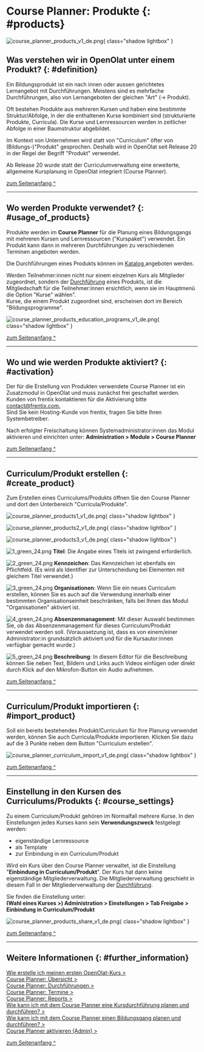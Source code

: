 # Course Planner: Produkte {: #products}

![course_planner_products_v1_de.png](assets/course_planner_products_v1_de.png){ class="shadow lightbox" }  

## Was verstehen wir in OpenOlat unter einem Produkt? {: #definition}

Ein Bildungsprodukt ist ein nach innen oder aussen gerichtetes Lernangebot mit Durchführungen. Meistens sind es mehrfache Durchführungen, also von Lernangeboten der gleichen "Art" (-> Produkt). 

Oft bestehen Produkte aus mehreren Kursen und haben eine bestimmte Struktur/Abfolge, in der die enthaltenen Kurse kombiniert sind (strukturierte Produkte, Curricula). Die Kurse und Lernressourcen werden in zeitlicher Abfolge in einer Baumstruktur abgebildet.

Im Kontext von Unternehmen wird statt von "Curriculum" öfter von (Bildungs-)"Produkt" gesprochen. Deshalb wird in OpenOlat seit Release 20 in der Regel der Begriff "Produkt" verwendet.

Ab Release 20 wurde statt der Curriculumverwaltung eine erweiterte, allgemeine Kursplanung in OpenOlat integriert (Course Planner). 

[zum Seitenanfang ^](#products)

---


## Wo werden Produkte verwendet? {: #usage_of_products}

Produkte werden im **Course Planner** für die Planung eines Bildungsgangs mit mehreren Kursen und Lernressourcen ("Kurspaket") verwendet. Ein Produkt kann dann in mehreren Durchführungen zu verschiedenen Terminen angeboten werden.    

Die Durchführungen eines Produkts können im [Katalog ](../../manual_user/area_modules/catalog2.0_angebote.de.md) angeboten werden.

Werden Teilnehmer:innen nicht nur einem einzelnen Kurs als Mitglieder zugeordnet, sondern der [Durchführung](../../manual_user/area_modules/Course_Planner_Implementations.de.md) eines Produkts, ist die Mitgliedschaft für die Teilnehmer:innen ersichtlich, wenn sie im Hauptmenü die Option "Kurse" wählen".<br>
Kurse, die einem Produkt zugeordnet sind, erscheinen dort im Bereich "Bildungsprogramme".

![course_planner_products_education_programs_v1_de.png](assets/course_planner_products_education_programs_v1_de.png){ class="shadow lightbox" }  


[zum Seitenanfang ^](#products)

---


## Wo und wie werden Produkte aktiviert? {: #activation}

Der für die Erstellung von Produkten verwendete Course Planner ist ein Zusatzmodul in OpenOlat und muss zunächst frei geschaltet werden.<br>
Kunden von frentix kontaktieren für die Aktivierung bitte [contact@frentix.com.](mailto:contact@frentix.com.)<br>
Sind Sie kein Hosting-Kunde von frentix, fragen Sie bitte Ihren Systembetreiber. 

Nach erfolgter Freischaltung können Systemadministrator:innen das Modul aktivieren und einrichten unter: 
**Administration > Module > Course Planner**


[zum Seitenanfang ^](#products)

---


## Curriculum/Produkt erstellen {: #create_product}

Zum Erstellen eines Curriculums/Produkts öffnen Sie den Course Planner und dort den Unterbereich "Curricula/Produkte".

![course_planner_products1_v1_de.png](assets/course_planner_products1_v1_de.png){ class="shadow lightbox" }  

![course_planner_products2_v1_de.png](assets/course_planner_products2_v1_de.png){ class="shadow lightbox" }  

![course_planner_products3_v1_de.png](assets/course_planner_products3_v1_de.png){ class="shadow lightbox" }

![1_green_24.png](assets/1_green_24.png) **Titel**: 
Die Angabe eines Titels ist zwingend erforderlich. 

![2_green_24.png](assets/2_green_24.png) **Kennzeichen**: 
Das Kennzeichen ist ebenfalls ein Pflichtfeld. (Es wird als Identifier zur Unterscheidung bei Elementen mit gleichem Titel verwendet.)

![3_green_24.png](assets/3_green_24.png) **Organisationen**: 
Wenn Sie ein neues Curriculum erstellen, können Sie es auch auf die Verwendung innerhalb einer bestimmten Organisationseinheit beschränken, falls bei Ihnen das Modul "Organisationen" aktiviert ist.  

![4_green_24.png](assets/4_green_24.png) **Absenzenmanagement**: 
Mit dieser Auswahl bestimmen Sie, ob das Absenzenmanagement für dieses Curriculum/Produkt verwendet werden soll. (Voraussetzung ist, dass es von einem/einer Administrator:in grundsätzlich aktiviert und für die Kursautor:innen verfügbar gemacht wurde.) 

![5_green_24.png](assets/5_green_24.png) **Beschreibung**: 
In diesem Editor für die Beschreibung können Sie neben Text, Bildern und Links auch Videos einfügen oder direkt durch Klick auf den Mikrofon-Button ein Audio aufnehmen.


[zum Seitenanfang ^](#products)

---


## Curriculum/Produkt importieren {: #import_product}

Soll ein bereits bestehendes Produkt/Curriculum für Ihre Planung verwendet werden, können Sie auch Curricula/Produkte importieren. Klicken Sie dazu auf die 3 Punkte neben dem Button "Curriculum erstellen".

![course_planner_curriculum_import_v1_de.png](assets/course_planner_curriculum_import_v1_de.png){ class="shadow lightbox" }  

[zum Seitenanfang ^](#products)

---


## Einstellung in den Kursen des Curriculums/Produkts {: #course_settings}

Zu einem Curriculum/Produkt gehören im Normalfall mehrere Kurse.
In den Einstellungen jedes Kurses kann sein **Verwendungszweck** festgelegt werden:

* eigenständige Lernressource 
* als Template 
* zur Einbindung in ein Curriculum/Produkt

Wird ein Kurs über den Course Planner verwaltet, ist die Einstellung "**Einbindung in Curriculum/Produkt**". Der Kurs hat dann keine eigenständige Mitgliederverwaltung. Die Mitgliederverwaltung geschieht in diesem Fall in der Mitgliederverwaltung der [Durchführung](../../manual_how-to/course_planner_courses/course_planner_courses.de.md#add_members).

Sie finden die Einstellung unter:<br>
**(Wahl eines Kurses >) Administration > Einstellungen > Tab Freigabe > Einbindung in Curriculum/Produkt**

![course_planner_products_share_v1_de.png](assets/course_planner_products_share_v1_de.png){ class="shadow lightbox" }  



[zum Seitenanfang ^](#products)

---


## Weitere Informationen {: #further_information}

[Wie erstelle ich meinen ersten OpenOlat-Kurs >](../../manual_how-to/my_first_course/my_first_course.de.md)<br>
[Course Planner: Übersicht >](../../manual_user/area_modules/Course_Planner.de.md)<br>
[Course Planner: Durchführungen >](../../manual_user/area_modules/Course_Planner_Implementations.de.md)<br>
[Course Planner: Termine >](../../manual_user/area_modules/Course_Planner_Events.de.md)<br>
[Course Planner: Reports >](../../manual_user/area_modules/Course_Planner_Reports.de.md)<br>
[Wie kann ich mit dem Course Planner eine Kursdurchführung planen und durchführen? >](../../manual_how-to/course_planner_courses/course_planner_courses.de.md)<br>
[Wie kann ich mit dem Course Planner einen Bildungsgang planen und durchführen? >](../../manual_how-to/course_planner_curriculum/course_planner_curriculum.de.md)<br>
[Course Planner aktivieren (Admin) >](../../manual_admin/administration/Modules_Course_Planner.de.md)<br>

[zum Seitenanfang ^](#products)
